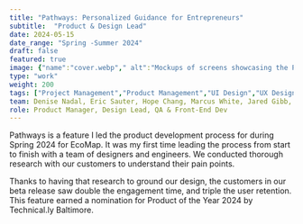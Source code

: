 ```yaml
---
title: "Pathways: Personalized Guidance for Entrepreneurs"
subtitle:  "Product & Design Lead"
date: 2024-05-15
date_range: "Spring -Summer 2024"
draft: false
featured: true
image: {"name":"cover.webp"," alt":"Mockups of screens showcasing the Pathways feature of the EcoMap Platform"}
type: "work"
weight: 200
tags: ["Project Management","Product Management","UI Design","UX Design","Web Development","No Code Development"]
team: Denise Nadal, Eric Sauter, Hope Chang, Marcus White, Jared Gibb, Duncan Wood, Jean Zouck
role: Product Manager, Design Lead, QA & Front-End Dev
---
```

Pathways is a feature I led the product development process for during Spring 2024 for EcoMap. It was my first time leading the process from start to finish with a team of designers and engineers. We conducted thorough research with our customers to understand their pain points. 

Thanks to having that research to ground our design, the customers in our beta release saw double the engagement time, and triple the user retention. This feature earned a nomination for Product of the Year 2024 by Technical.ly Baltimore. 
